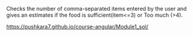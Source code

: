 Checks the number of comma-separated items entered by the user and gives an estimates if the food is sufficient(item<=3) or Too much (>4).

https://pushkara7.github.io/course-angular/Module1_sol/
